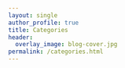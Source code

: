 ```yaml
---
layout: single
author_profile: true
title: Categories
header:
  overlay_image: blog-cover.jpg
permalink: /categories.html
---
```


